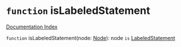 # `function` isLabeledStatement

[Documentation Index](../README.md)

`function` isLabeledStatement(node: [Node](../private.interface.Node/README.md)): node `is` [LabeledStatement](../private.interface.LabeledStatement/README.md)